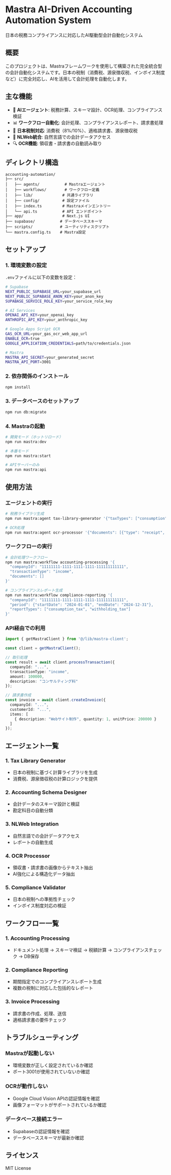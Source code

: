 # Mastra AI-Driven Accounting Automation System

日本の税務コンプライアンスに対応したAI駆動型会計自動化システム

## 概要

このプロジェクトは、Mastraフレームワークを使用して構築された完全統合型の会計自動化システムです。日本の税制（消費税、源泉徴収税、インボイス制度など）に完全対応し、AIを活用して会計処理を自動化します。

## 主な機能

- 🤖 **AIエージェント**: 税務計算、スキーマ設計、OCR処理、コンプライアンス検証
- 📊 **ワークフロー自動化**: 会計処理、コンプライアンスレポート、請求書処理
- 🗾 **日本税制対応**: 消費税（8%/10%）、適格請求書、源泉徴収税
- 📱 **NLWeb統合**: 自然言語での会計データアクセス
- 🔍 **OCR機能**: 領収書・請求書の自動読み取り

## ディレクトリ構造

```
accounting-automation/
├── src/
│   ├── agents/           # Mastraエージェント
│   ├── workflows/        # ワークフロー定義
│   ├── lib/             # 共通ライブラリ
│   ├── config/          # 設定ファイル
│   ├── index.ts         # Mastraメインエントリー
│   └── api.ts           # API エンドポイント
├── app/                 # Next.js UI
├── supabase/           # データベーススキーマ
├── scripts/            # ユーティリティスクリプト
└── mastra.config.ts    # Mastra設定
```

## セットアップ

### 1. 環境変数の設定

`.env`ファイルに以下の変数を設定：

```bash
# Supabase
NEXT_PUBLIC_SUPABASE_URL=your_supabase_url
NEXT_PUBLIC_SUPABASE_ANON_KEY=your_anon_key
SUPABASE_SERVICE_ROLE_KEY=your_service_role_key

# AI Services
OPENAI_API_KEY=your_openai_key
ANTHROPIC_API_KEY=your_anthropic_key

# Google Apps Script OCR
GAS_OCR_URL=your_gas_ocr_web_app_url
ENABLE_OCR=true
GOOGLE_APPLICATION_CREDENTIALS=path/to/credentials.json

# Mastra
MASTRA_API_SECRET=your_generated_secret
MASTRA_API_PORT=3001
```

### 2. 依存関係のインストール

```bash
npm install
```

### 3. データベースのセットアップ

```bash
npm run db:migrate
```

### 4. Mastraの起動

```bash
# 開発モード（ホットリロード）
npm run mastra:dev

# 本番モード
npm run mastra:start

# APIサーバーのみ
npm run mastra:api
```

## 使用方法

### エージェントの実行

```bash
# 税務ライブラリ生成
npm run mastra:agent tax-library-generator '{"taxTypes": ["consumption", "withholding"]}'

# OCR処理
npm run mastra:agent ocr-processor '{"documents": [{"type": "receipt", "fileUrl": "..."}]}'
```

### ワークフローの実行

```bash
# 会計処理ワークフロー
npm run mastra:workflow accounting-processing '{
  "companyId": "11111111-1111-1111-1111-111111111111",
  "transactionType": "income",
  "documents": []
}'

# コンプライアンスレポート生成
npm run mastra:workflow compliance-reporting '{
  "companyId": "11111111-1111-1111-1111-111111111111",
  "period": {"startDate": "2024-01-01", "endDate": "2024-12-31"},
  "reportTypes": ["consumption_tax", "withholding_tax"]
}'
```

### API経由での利用

```typescript
import { getMastraClient } from '@/lib/mastra-client';

const client = getMastraClient();

// 取引処理
const result = await client.processTransaction({
  companyId: "...",
  transactionType: "income",
  amount: 100000,
  description: "コンサルティング料"
});

// 請求書作成
const invoice = await client.createInvoice({
  companyId: "...",
  customerId: "...",
  items: [
    { description: "Webサイト制作", quantity: 1, unitPrice: 200000 }
  ]
});
```

## エージェント一覧

### 1. Tax Library Generator
- 日本の税制に基づく計算ライブラリを生成
- 消費税、源泉徴収税の計算ロジックを提供

### 2. Accounting Schema Designer
- 会計データのスキーマ設計と検証
- 勘定科目の自動分類

### 3. NLWeb Integration
- 自然言語での会計データアクセス
- レポートの自動生成

### 4. OCR Processor
- 領収書・請求書の画像からテキスト抽出
- AI強化による構造化データ抽出

### 5. Compliance Validator
- 日本の税制への準拠性チェック
- インボイス制度対応の検証

## ワークフロー一覧

### 1. Accounting Processing
- ドキュメント処理 → スキーマ検証 → 税額計算 → コンプライアンスチェック → DB保存

### 2. Compliance Reporting
- 期間指定でのコンプライアンスレポート生成
- 複数の税制に対応した包括的なレポート

### 3. Invoice Processing
- 請求書の作成、処理、送信
- 適格請求書の要件チェック

## トラブルシューティング

### Mastraが起動しない
- 環境変数が正しく設定されているか確認
- ポート3001が使用されていないか確認

### OCRが動作しない
- Google Cloud Vision APIの認証情報を確認
- 画像フォーマットがサポートされているか確認

### データベース接続エラー
- Supabaseの認証情報を確認
- データベーススキーマが最新か確認

## ライセンス

MIT License
